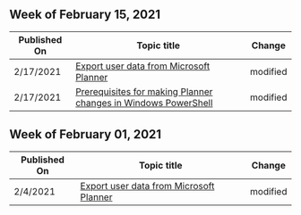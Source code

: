<!-- This file is generated automatically each week. Changes made to this file will be overwritten.-->



## Week of February 15, 2021


| Published On |Topic title | Change |
|------|------------|--------|
| 2/17/2021 | [Export user data from Microsoft Planner](/Office365/Planner/export-user-data) | modified |
| 2/17/2021 | [Prerequisites for making Planner changes in Windows PowerShell](/Office365/Planner/prerequisites-for-powershell) | modified |


## Week of February 01, 2021


| Published On |Topic title | Change |
|------|------------|--------|
| 2/4/2021 | [Export user data from Microsoft Planner](/Office365/Planner/export-user-data) | modified |
